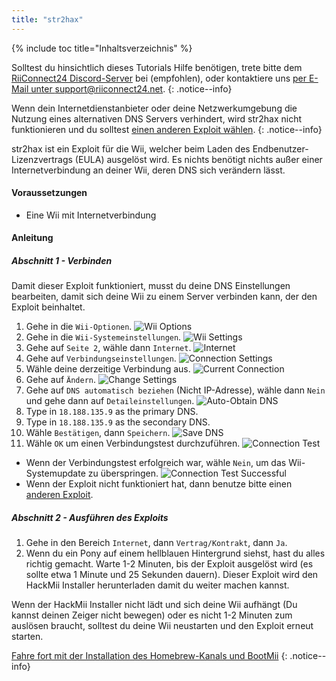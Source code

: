 ```yaml
---
title: "str2hax"
---
```


{% include toc title="Inhaltsverzeichnis" %}

Solltest du hinsichtlich dieses Tutorials Hilfe benötigen, trete bitte dem [RiiConnect24 Discord-Server](https://discord.gg/rc24) bei (empfohlen), oder kontaktiere uns [per E-Mail unter support@riiconnect24.net](mailto:support@riiconnect24.net).
{: .notice--info}

Wenn dein Internetdienstanbieter oder deine Netzwerkumgebung die Nutzung eines alternativen DNS Servers verhindert, wird str2hax nicht funktionieren und du solltest [einen anderen Exploit wählen](get-started).
{: .notice--info}

str2hax ist ein Exploit für die Wii, welcher beim Laden des Endbenutzer-Lizenzvertrags (EULA) ausgelöst wird. Es nichts benötigt nichts außer einer Internetverbindung an deiner Wii, deren DNS sich verändern lässt.

#### Voraussetzungen

* Eine Wii mit Internetverbindung

#### Anleitung

##### Abschnitt 1 - Verbinden

Damit dieser Exploit funktioniert, musst du deine DNS Einstellungen bearbeiten, damit sich deine Wii zu einem Server verbinden kann, der den Exploit beinhaltet.

1. Gehe in die `Wii-Optionen`. ![Wii Options](/images/RiiConnect24/Internet_1.png)
2. Gehe in die `Wii-Systemeinstellungen`. ![Wii Settings](/images/RiiConnect24/Internet_2.png)
3. Gehe auf `Seite 2`, wähle dann `Internet`. ![Internet](/images/RiiConnect24/Internet_3.png)
4. Gehe auf `Verbindungseinstellungen`. ![Connection Settings](/images/RiiConnect24/Internet_4.png)
5. Wähle deine derzeitige Verbindung aus. ![Current Connection](/images/RiiConnect24/Internet_5.png)
6. Gehe auf `Ändern`. ![Change Settings](/images/RiiConnect24/Internet_6.png)
7. Gehe auf `DNS automatisch beziehen` (Nicht IP-Adresse), wähle dann `Nein` und gehe dann auf `Detaileinstellungen`. ![Auto-Obtain DNS](/images/RiiConnect24/Internet_7.png)
8. Type in `18.188.135.9` as the primary DNS.
9. Type in `18.188.135.9` as the secondary DNS.
10. Wähle `Bestätigen`, dann `Speichern`. ![Save DNS](/images/RiiConnect24/Internet_10.png)
11. Wähle `OK` um einen Verbindungstest durchzuführen. ![Connection Test](/images/RiiConnect24/Internet_11.png)
   - Wenn der Verbindungstest erfolgreich war, wähle `Nein`, um das Wii-Systemupdate zu überspringen. ![Connection Test Successful](/images/RiiConnect24/Internet_12.png)
   - Wenn der Exploit nicht funktioniert hat, dann benutze bitte einen [anderen Exploit](get-started).

##### Abschnitt 2 - Ausführen des Exploits

1. Gehe in den Bereich `Internet`, dann `Vertrag/Kontrakt`, dann `Ja`.
2. Wenn du ein Pony auf einem hellblauen Hintergrund siehst, hast du alles richtig gemacht. Warte 1-2 Minuten, bis der Exploit ausgelöst wird (es sollte etwa 1 Minute und 25 Sekunden dauern). Dieser Exploit wird den HackMii Installer herunterladen damit du weiter machen kannst.

Wenn der HackMii Installer nicht lädt und sich deine Wii aufhängt (Du kannst deinen Zeiger nicht bewegen) oder es nicht 1-2 Minuten zum auslösen braucht, solltest du deine Wii neustarten und den Exploit erneut starten.

[Fahre fort mit der Installation des Homebrew-Kanals und BootMii](hbc)
{: .notice--info}
